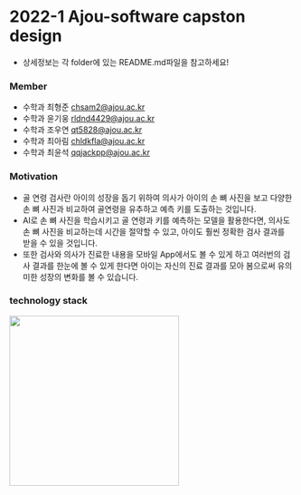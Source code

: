 # 2022-1 Ajou-software capston design
* 상세정보는 각 folder에 있는 README.md파일을 참고하세요!

### Member
* 수학과 최형준 chsam2@ajou.ac.kr
* 수학과 윤기웅 rldnd4429@ajou.ac.kr
* 수학과 조우연 qt5828@ajou.ac.kr
* 수학과 최아림 chldkfla@ajou.ac.kr
* 수학과 최윤석 qqjackpp@ajou.ac.kr
###

### Motivation
* 골 연령 검사란 아이의 성장을 돕기 위하여 의사가 아이의 손 뼈 사진을 보고 다양한 손 뼈 사진과 비교하여 골연령을 유추하고 예측 키를 도출하는 것입니다.
* AI로 손 뼈 사진을 학습시키고 골 연령과 키를 예측하는 모델을 활용한다면, 의사도 손 뼈 사진을 비교하는데 시간을 절약할 수 있고, 아이도 훨씬 정확한 검사 결과를 받을 수 있을 것입니다.
* 또한 검사와 의사가 진료한 내용을 모바일 App에서도 볼 수 있게 하고 여러번의 검사 결과를 한눈에 볼 수 있게 한다면 아이는 자신의 진료 결과를 모아 봄으로써 유의미한 성장의 변화를 볼 수 있습니다. 
###

### technology stack
<img src="https://user-images.githubusercontent.com/90519259/172032155-d9d942f9-2ff5-4e12-afc3-368c634cee80.png" width="300" heignt="600"/>
